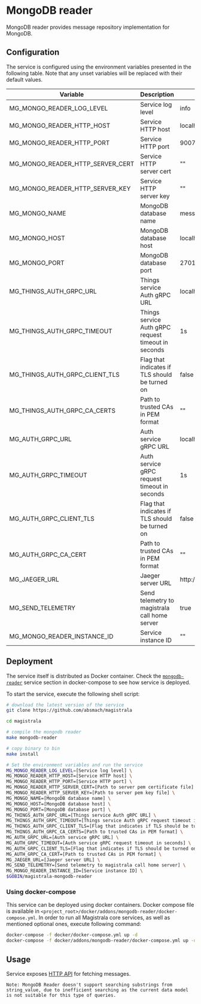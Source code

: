 # MongoDB reader

MongoDB reader provides message repository implementation for MongoDB.

## Configuration

The service is configured using the environment variables presented in the
following table. Note that any unset variables will be replaced with their
default values.

| Variable                         | Description                                         | Default                        |
| -------------------------------- | --------------------------------------------------- | ------------------------------ |
| MG_MONGO_READER_LOG_LEVEL        | Service log level                                   | info                           |
| MG_MONGO_READER_HTTP_HOST        | Service HTTP host                                   | localhost                      |
| MG_MONGO_READER_HTTP_PORT        | Service HTTP port                                   | 9007                           |
| MG_MONGO_READER_HTTP_SERVER_CERT | Service HTTP server cert                            | ""                             |
| MG_MONGO_READER_HTTP_SERVER_KEY  | Service HTTP server key                             | ""                             |
| MG_MONGO_NAME                    | MongoDB database name                               | messages                       |
| MG_MONGO_HOST                    | MongoDB database host                               | localhost                      |
| MG_MONGO_PORT                    | MongoDB database port                               | 27017                          |
| MG_THINGS_AUTH_GRPC_URL          | Things service Auth gRPC URL                        | localhost:7016                 |
| MG_THINGS_AUTH_GRPC_TIMEOUT      | Things service Auth gRPC request timeout in seconds | 1s                             |
| MG_THINGS_AUTH_GRPC_CLIENT_TLS   | Flag that indicates if TLS should be turned on      | false                          |
| MG_THINGS_AUTH_GRPC_CA_CERTS     | Path to trusted CAs in PEM format                   | ""                             |
| MG_AUTH_GRPC_URL                 | Auth service gRPC URL                               | localhost:7001                 |
| MG_AUTH_GRPC_TIMEOUT             | Auth service gRPC request timeout in seconds        | 1s                             |
| MG_AUTH_GRPC_CLIENT_TLS          | Flag that indicates if TLS should be turned on      | false                          |
| MG_AUTH_GRPC_CA_CERT             | Path to trusted CAs in PEM format                   | ""                             |
| MG_JAEGER_URL                    | Jaeger server URL                                   | http://jaeger:14268/api/traces |
| MG_SEND_TELEMETRY                | Send telemetry to magistrala call home server       | true                           |
| MG_MONGO_READER_INSTANCE_ID      | Service instance ID                                 | ""                             |

## Deployment

The service itself is distributed as Docker container. Check the [`mongodb-reader`](https://github.com/absmach/magistrala/blob/master/docker/addons/mongodb-reader/docker-compose.yml#L16-L37) service section in
docker-compose to see how service is deployed.

To start the service, execute the following shell script:

```bash
# download the latest version of the service
git clone https://github.com/absmach/magistrala

cd magistrala

# compile the mongodb reader
make mongodb-reader

# copy binary to bin
make install

# Set the environment variables and run the service
MG_MONGO_READER_LOG_LEVEL=[Service log level] \
MG_MONGO_READER_HTTP_HOST=[Service HTTP host] \
MG_MONGO_READER_HTTP_PORT=[Service HTTP port] \
MG_MONGO_READER_HTTP_SERVER_CERT=[Path to server pem certificate file] \
MG_MONGO_READER_HTTP_SERVER_KEY=[Path to server pem key file] \
MG_MONGO_NAME=[MongoDB database name] \
MG_MONGO_HOST=[MongoDB database host] \
MG_MONGO_PORT=[MongoDB database port] \
MG_THINGS_AUTH_GRPC_URL=[Things service Auth gRPC URL] \
MG_THINGS_AUTH_GRPC_TIMEOUT=[Things service Auth gRPC request timeout in seconds] \
MG_THINGS_AUTH_GRPC_CLIENT_TLS=[Flag that indicates if TLS should be turned on] \
MG_THINGS_AUTH_GRPC_CA_CERTS=[Path to trusted CAs in PEM format] \
MG_AUTH_GRPC_URL=[Auth service gRPC URL] \
MG_AUTH_GRPC_TIMEOUT=[Auth service gRPC request timeout in seconds] \
MG_AUTH_GRPC_CLIENT_TLS=[Flag that indicates if TLS should be turned on] \
MG_AUTH_GRPC_CA_CERT=[Path to trusted CAs in PEM format] \
MG_JAEGER_URL=[Jaeger server URL] \
MG_SEND_TELEMETRY=[Send telemetry to magistrala call home server] \
MG_MONGO_READER_INSTANCE_ID=[Service instance ID] \
$GOBIN/magistrala-mongodb-reader

```

### Using docker-compose

This service can be deployed using docker containers. Docker compose file is
available in `<project_root>/docker/addons/mongodb-reader/docker-compose.yml`.
In order to run all Magistrala core services, as well as mentioned optional ones,
execute following command:

```bash
docker-compose -f docker/docker-compose.yml up -d
docker-compose -f docker/addons/mongodb-reader/docker-compose.yml up -d
```

## Usage

Service exposes [HTTP API](https://api.mainflux.io/?urls.primaryName=readers-openapi.yml) for fetching messages.

```
Note: MongoDB Reader doesn't support searching substrings from string_value, due to inefficient searching as the current data model is not suitable for this type of queries.
```

[doc]: https://docs.mainflux.io
